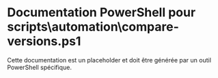 # Documentation PowerShell pour scripts\automation\compare-versions.ps1

Cette documentation est un placeholder et doit être générée par un outil PowerShell spécifique.
